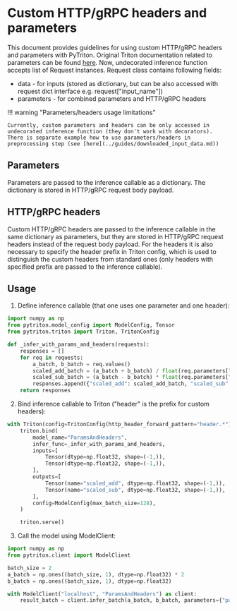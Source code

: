 <!--
Copyright (c) 2022-2023, NVIDIA CORPORATION. All rights reserved.

Licensed under the Apache License, Version 2.0 (the "License");
you may not use this file except in compliance with the License.
You may obtain a copy of the License at

    http://www.apache.org/licenses/LICENSE-2.0

Unless required by applicable law or agreed to in writing, software
distributed under the License is distributed on an "AS IS" BASIS,
WITHOUT WARRANTIES OR CONDITIONS OF ANY KIND, either express or implied.
See the License for the specific language governing permissions and
limitations under the License.
-->

# Custom HTTP/gRPC headers and parameters

This document provides guidelines for using custom HTTP/gRPC headers and parameters with PyTriton.
Original Triton documentation related to parameters can be found [here](https://github.com/triton-inference-server/server/blob/main/docs/protocol/extension_parameters.md).
Now, undecorated inference function accepts list of Request instances.
Request class contains following fields:
- data - for inputs (stored as dictionary, but can be also accessed with request dict interface e.g. request["input_name"])
- parameters - for combined parameters and HTTP/gRPC headers

!!! warning "Parameters/headers usage limitations"

    Currently, custom parameters and headers can be only accessed in undecorated inference function (they don't work with decorators).
    There is separate example how to use parameters/headers in preprocessing step (see [here](../guides/downloaded_input_data.md))


## Parameters

Parameters are passed to the inference callable as a dictionary.
The dictionary is stored in HTTP/gRPC request body payload.

## HTTP/gRPC headers

Custom HTTP/gRPC headers are passed to the inference callable in the same dictionary as parameters,
but they are stored in HTTP/gRPC request headers instead of the request body payload.
For the headers it is also necessary to specify the header prefix in Triton config, which is used to distinguish  the custom
headers from standard ones (only headers with specified prefix are passed to the inference callable).

## Usage

1. Define inference callable (that one uses one parameter and one header):

```python
import numpy as np
from pytriton.model_config import ModelConfig, Tensor
from pytriton.triton import Triton, TritonConfig

def _infer_with_params_and_headers(requests):
    responses = []
    for req in requests:
        a_batch, b_batch = req.values()
        scaled_add_batch = (a_batch + b_batch) / float(req.parameters["header_divisor"])
        scaled_sub_batch = (a_batch - b_batch) * float(req.parameters["parameter_multiplier"])
        responses.append({"scaled_add": scaled_add_batch, "scaled_sub": scaled_sub_batch})
    return responses
```

2. Bind inference callable to Triton ("header" is the prefix for custom headers):

<!--pytest.mark.skip-->
```python
with Triton(config=TritonConfig(http_header_forward_pattern="header.*")) as triton:
    triton.bind(
        model_name="ParamsAndHeaders",
        infer_func=_infer_with_params_and_headers,
        inputs=[
            Tensor(dtype=np.float32, shape=(-1,)),
            Tensor(dtype=np.float32, shape=(-1,)),
        ],
        outputs=[
            Tensor(name="scaled_add", dtype=np.float32, shape=(-1,)),
            Tensor(name="scaled_sub", dtype=np.float32, shape=(-1,)),
        ],
        config=ModelConfig(max_batch_size=128),
    )

    triton.serve()
```

3. Call the model using ModelClient:

<!--pytest-codeblocks:cont-->

```python
import numpy as np
from pytriton.client import ModelClient

batch_size = 2
a_batch = np.ones((batch_size, 1), dtype=np.float32) * 2
b_batch = np.ones((batch_size, 1), dtype=np.float32)
```
<!--pytest.mark.skip-->
```python
with ModelClient("localhost", "ParamsAndHeaders") as client:
    result_batch = client.infer_batch(a_batch, b_batch, parameters={"parameter_multiplier": 2}, headers={"header_divisor": 3})
```
